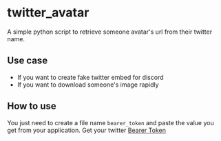 # twitter_avatar

A simple python script to retrieve someone avatar's url from their twitter name.

## Use case

- If you want to create fake twitter embed for discord
- If you want to download someone's image rapidly

## How to use

You just need to create a file name `bearer_token` and paste the value you get from your application. Get your twitter [Bearer Token](https://developer.twitter.com/en/portal/dashboard)

